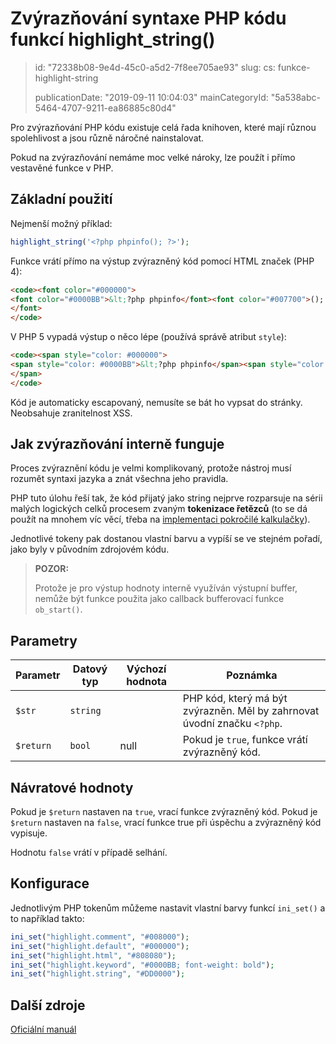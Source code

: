 Zvýrazňování syntaxe PHP kódu funkcí highlight_string()
=======================================================

> id: "72338b08-9e4d-45c0-a5d2-7f8ee705ae93"
> slug:
> 	cs: funkce-highlight-string
> 
> publicationDate: "2019-09-11 10:04:03"
> mainCategoryId: "5a538abc-5464-4707-9211-ea86885c80d4"

Pro zvýrazňování PHP kódu existuje celá řada knihoven, které mají různou spolehlivost a jsou různě náročné nainstalovat.

Pokud na zvýrazňování nemáme moc velké nároky, lze použít i přímo vestavěné funkce v PHP.

Základní použití
-----------------

Nejmenší možný příklad:

```php
highlight_string('<?php phpinfo(); ?>');
```

Funkce vrátí přímo na výstup zvýrazněný kód pomocí HTML značek (PHP 4):

```html
<code><font color="#000000">
<font color="#0000BB">&lt;?php phpinfo</font><font color="#007700">(); </font><font color="#0000BB">?&gt;</font>
</font>
</code>
```

V PHP 5 vypadá výstup o něco lépe (používá správě atribut `style`):

```html
<code><span style="color: #000000">
<span style="color: #0000BB">&lt;?php phpinfo</span><span style="color: #007700">(); </span><span style="color: #0000BB">?&gt;</span>
</span>
</code>
```

Kód je automaticky escapovaný, nemusíte se bát ho vypsat do stránky. Neobsahuje zranitelnost XSS.

Jak zvýrazňování interně funguje
----------------------------------

Proces zvýraznění kódu je velmi komplikovaný, protože nástroj musí rozumět syntaxi jazyka a znát všechna jeho pravidla.

PHP tuto úlohu řeší tak, že kód přijatý jako string nejprve rozparsuje na sérii malých logických celků procesem zvaným **tokenizace řetězců** (to se dá použít na mnohem víc věcí, třeba na <a href="/pokrocila-kalkulacka">implementaci pokročilé kalkulačky</a>).

Jednotlivé tokeny pak dostanou vlastní barvu a vypíší se ve stejném pořadí, jako byly v původním zdrojovém kódu.

> **POZOR:**
>
> Protože je pro výstup hodnoty interně využíván výstupní buffer, nemůže být funkce použita jako callback bufferovací funkce `ob_start()`.

Parametry
--------------

| Parametr | Datový typ | Výchozí hodnota | Poznámka |
|-----|-----|-----|-----|
| `$str` | `string` |  | PHP kód, který má být zvýrazněn. Měl by zahrnovat úvodní značku `<?php`. |
| `$return` | `bool` | null | Pokud je `true`, funkce vrátí zvýrazněný kód. |

Návratové hodnoty
----------------

Pokud je `$return` nastaven na `true`, vrací funkce zvýrazněný kód. Pokud je `$return` nastaven na `false`, vrací funkce true při úspěchu a zvýrazněný kód vypisuje.

Hodnotu `false` vrátí v případě selhání.

Konfigurace
-------------

Jednotlivým PHP tokenům můžeme nastavit vlastní barvy funkcí `ini_set()` a to například takto:

```php
ini_set("highlight.comment", "#008000");
ini_set("highlight.default", "#000000");
ini_set("highlight.html", "#808080");
ini_set("highlight.keyword", "#0000BB; font-weight: bold");
ini_set("highlight.string", "#DD0000");
```

Další zdroje
------------

[Oficiální manuál](https://php.net/manual/en/function.highlight-string.php)
